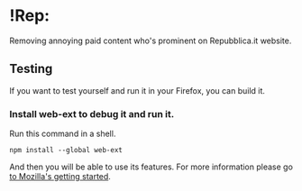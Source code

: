 # !Rep:

Removing annoying paid content who's prominent on Repubblica.it website.

## Testing

If you want to test yourself and run it in your Firefox, you can build it.

### Install web-ext to debug it and run it.

Run this command in a shell.

```
npm install --global web-ext
```

And then you will be able to use its features.
For more information please go [to Mozilla's getting started](https://developer.mozilla.org/en-US/Add-ons/WebExtensions/Getting_started_with_web-ext).
